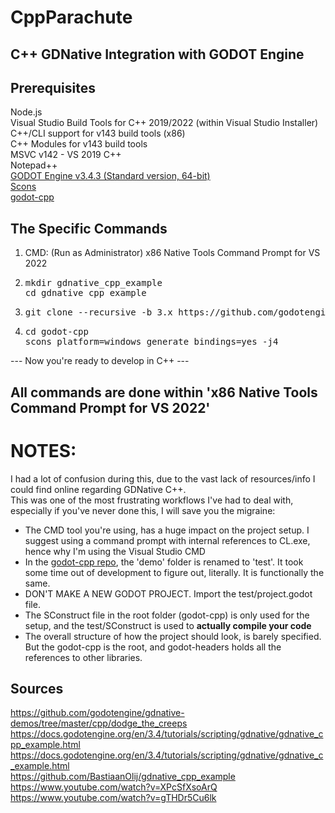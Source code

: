 # CppParachute
## C++ GDNative Integration with GODOT Engine

## Prerequisites
Node.js <br>
Visual Studio Build Tools for C++ 2019/2022 (within Visual Studio Installer)<br>
C++/CLI support for v143 build tools (x86)<br>
C++ Modules for v143 build tools <br>
MSVC v142 - VS 2019 C++  <br>
Notepad++ <br>
<a href='https://godotengine.org/download/windows' target='_blank' >GODOT Engine v3.4.3 (Standard version, 64-bit) </a> <br>
<a href='https://scons.org/' target='_blank' >Scons</a> <br>
<a href='https://github.com/godotengine/godot-cpp' target='_blank'>godot-cpp</a><br>


## The Specific Commands
1) CMD: (Run as Administrator) x86 Native Tools Command Prompt for VS 2022
2) <pre>mkdir gdnative_cpp_example <br>cd gdnative_cpp_example</pre>
3) <pre>git clone --recursive -b 3.x https://github.com/godotengine/godot-cpp </pre>
4) <pre>cd godot-cpp <br>scons platform=windows generate_bindings=yes -j4 </pre>

--- Now you're ready to develop in C++ ---

## All commands are done within 'x86 Native Tools Command Prompt for VS 2022'

# NOTES:
I had a lot of confusion during this, due to the vast lack of resources/info I could find online regarding GDNative C++.  
This was one of the most frustrating workflows I've had to deal with, especially if you've never done this, I will save you the migraine: 
- The CMD tool you're using, has a huge impact on the project setup. I suggest using a command prompt with internal references to CL.exe, hence why I'm using the Visual Studio CMD
- In the <a href='https://github.com/godotengine/godot-cpp' target='_blank'>godot-cpp repo</a>, the 'demo' folder is renamed to 'test'. It took some time out of development to figure out, literally. It is functionally the same.
- DON'T MAKE A NEW GODOT PROJECT. Import the test/project.godot file.
- The SConstruct file in the root folder (godot-cpp) is only used for the setup, and the test/SConstruct is used to <b>actually compile your code</b>
- The overall structure of how the project should look, is barely specified. But the godot-cpp is the root, and godot-headers holds all the references to other libraries.

## Sources
https://github.com/godotengine/gdnative-demos/tree/master/cpp/dodge_the_creeps <br>
https://docs.godotengine.org/en/3.4/tutorials/scripting/gdnative/gdnative_cpp_example.html <br>
https://docs.godotengine.org/en/3.4/tutorials/scripting/gdnative/gdnative_c_example.html <br>
https://github.com/BastiaanOlij/gdnative_cpp_example <br>
https://www.youtube.com/watch?v=XPcSfXsoArQ <br>
https://www.youtube.com/watch?v=gTHDr5Cu6lk <br>
